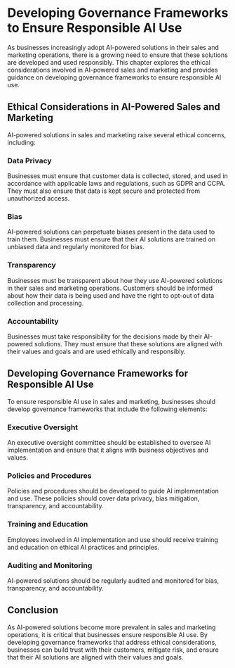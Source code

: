 # Developing Governance Frameworks to Ensure Responsible AI Use

As businesses increasingly adopt AI-powered solutions in their sales and marketing operations, there is a growing need to ensure that these solutions are developed and used responsibly. This chapter explores the ethical considerations involved in AI-powered sales and marketing and provides guidance on developing governance frameworks to ensure responsible AI use.

Ethical Considerations in AI-Powered Sales and Marketing
--------------------------------------------------------

AI-powered solutions in sales and marketing raise several ethical concerns, including:

### Data Privacy

Businesses must ensure that customer data is collected, stored, and used in accordance with applicable laws and regulations, such as GDPR and CCPA. They must also ensure that data is kept secure and protected from unauthorized access.

### Bias

AI-powered solutions can perpetuate biases present in the data used to train them. Businesses must ensure that their AI solutions are trained on unbiased data and regularly monitored for bias.

### Transparency

Businesses must be transparent about how they use AI-powered solutions in their sales and marketing operations. Customers should be informed about how their data is being used and have the right to opt-out of data collection and processing.

### Accountability

Businesses must take responsibility for the decisions made by their AI-powered solutions. They must ensure that these solutions are aligned with their values and goals and are used ethically and responsibly.

Developing Governance Frameworks for Responsible AI Use
-------------------------------------------------------

To ensure responsible AI use in sales and marketing, businesses should develop governance frameworks that include the following elements:

### Executive Oversight

An executive oversight committee should be established to oversee AI implementation and ensure that it aligns with business objectives and values.

### Policies and Procedures

Policies and procedures should be developed to guide AI implementation and use. These policies should cover data privacy, bias mitigation, transparency, and accountability.

### Training and Education

Employees involved in AI implementation and use should receive training and education on ethical AI practices and principles.

### Auditing and Monitoring

AI-powered solutions should be regularly audited and monitored for bias, transparency, and accountability.

Conclusion
----------

As AI-powered solutions become more prevalent in sales and marketing operations, it is critical that businesses ensure responsible AI use. By developing governance frameworks that address ethical considerations, businesses can build trust with their customers, mitigate risk, and ensure that their AI solutions are aligned with their values and goals.
